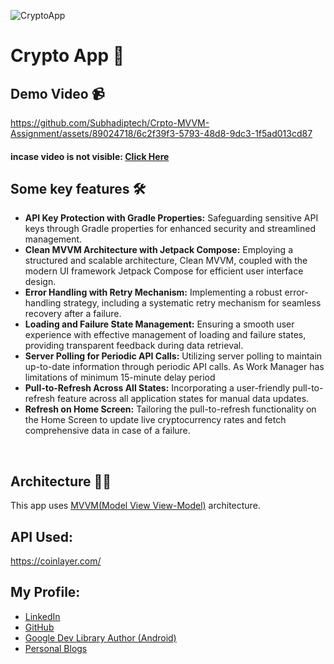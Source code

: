 
<!--![Cover](https://user-images.githubusercontent.com/62587060/216439920-a319c685-58ed-4a06-9699-874594f9fbb2.png)-->

![CryptoApp](https://github.com/Subhadiptech/Crpto-MVVM-Assignment/assets/89024718/2cfe096b-986b-4aa6-bcb5-269915a1cead)


# Crypto App 📱

## Demo Video 📹

https://github.com/Subhadiptech/Crpto-MVVM-Assignment/assets/89024718/6c2f39f3-5793-48d8-9dc3-1f5ad013cd87

#### incase video is not visible: [Click Here](https://drive.google.com/file/d/1BsMOTlnu3r1dGKNwIba00inQAJGs7Y8m/view?usp=sharing)

## Some key features 🛠

- **API Key Protection with Gradle Properties:**
Safeguarding sensitive API keys through Gradle properties for enhanced security and streamlined management.
- **Clean MVVM Architecture with Jetpack Compose:**
Employing a structured and scalable architecture, Clean MVVM, coupled with the modern UI framework Jetpack Compose for efficient user interface design.
- **Error Handling with Retry Mechanism:**
Implementing a robust error-handling strategy, including a systematic retry mechanism for seamless recovery after a failure.
- **Loading and Failure State Management:**
Ensuring a smooth user experience with effective management of loading and failure states, providing transparent feedback during data retrieval.
- **Server Polling for Periodic API Calls:**
Utilizing server polling to maintain up-to-date information through periodic API calls. As Work Manager has limitations of minimum 15-minute delay period
- **Pull-to-Refresh Across All States:**
Incorporating a user-friendly pull-to-refresh feature across all application states for manual data updates.
- **Refresh on Home Screen:**
Tailoring the pull-to-refresh functionality on the Home Screen to update live cryptocurrency rates and fetch comprehensive data in case of a failure.


  
<br>

## Architecture 👷‍♂️

This app uses [MVVM(Model View View-Model)](https://developer.android.com/topic/architecture#recommended-app-arch) architecture.


## API Used: 
https://coinlayer.com/


## My Profile:
- [LinkedIn](https://www.linkedin.com/in/subhadipdhn/)
- [GitHub](https://github.com/Subhadiptech)
- [Google Dev Library Author (Android)](https://devlibrary.withgoogle.com/authors/subhadiptech)
- [Personal Blogs](https://learndroid.hashnode.dev/)
